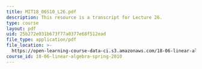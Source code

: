 ```yaml
---
title: MIT18_06S10_L26.pdf
description: This resource is a transcript for Lecture 26.
type: course
layout: pdf
uid: 25b272e031b673f77a0377e68f512ead
file_type: application/pdf
file_location: >-
  https://open-learning-course-data-ci.s3.amazonaws.com/18-06-linear-algebra-spring-2010/25b272e031b673f77a0377e68f512ead_MIT18_06S10_L26.pdf
course_id: 18-06-linear-algebra-spring-2010
---
```

